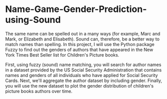 # Name-Game-Gender-Prediction-using-Sound

The same name can be spelled out in a many ways (for example, Marc and Mark, or Elizabeth and Elisabeth). Sound can, therefore, be a better way to match names than spelling. In this project, I will use the Python package Fuzzy to find out the genders of authors that have appeared in the New York Times Best Seller list for Children's Picture books.

First, using fuzzy (sound) name matching, you will search for author names in a dataset provided by the US Social Security Administration that contains names and genders of all individuals who have applied for Social Security Cards. Next, we'll aggregate the author dataset by including gender. Finally, you will use the new dataset to plot the gender distribution of children's picture books authors over time.
